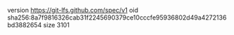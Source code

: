 version https://git-lfs.github.com/spec/v1
oid sha256:8a7f9816326cab31f2245690379ce10cccfe95936802d49a4272136bd3882654
size 3101
